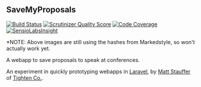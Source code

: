 ## SaveMyProposals

[![Build Status](https://secure.travis-ci.org/mattstauffer/saveMyProposals.png?branch=master)](http://travis-ci.org/mattstauffer/saveMyProposals)
[![Scrutinizer Quality Score](https://scrutinizer-ci.com/g/mattstauffer/saveMyProposals/badges/quality-score.png?s=b9a3c0fc2f49d82e96da44168de80109eaf4c00b)](https://scrutinizer-ci.com/g/mattstauffer/saveMyProposals/)
[![Code Coverage](https://scrutinizer-ci.com/g/mattstauffer/saveMyProposals/badges/coverage.png?s=e71cbdd4e06d37f74b6eb10b914315637cc22087)](https://scrutinizer-ci.com/g/mattstauffer/saveMyProposals/)
 [![SensioLabsInsight](https://insight.sensiolabs.com/projects/99864f0d-b2bc-492b-b9f4-b1cbfc1ee66b/mini.png)](https://insight.sensiolabs.com/projects/99864f0d-b2bc-492b-b9f4-b1cbfc1ee66b)

*NOTE: Above images are still using the hashes from Markedstyle, so won't actually work yet.

A webapp to save proposals to speak at conferences.

An experiment in quickly prototyping webapps in [Laravel](http://laravel.com), by [Matt Stauffer](http://mattstauffer.co/) of [Tighten Co.](http://tighten.co/).
